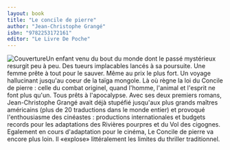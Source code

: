 ```yaml
---
layout: book
title: "Le concile de pierre"
author: "Jean-Christophe Grangé"
isbn: "9782253172161"
editor: "Le Livre De Poche"
---
```

![Couverture](/img/9782253172161.jpg)Un enfant venu du bout du monde dont le passé mystérieux resurgit peu à peu. Des tueurs implacables lancés à sa poursuite.
Une femme prête à tout pour le sauver. Même au prix le plus fort.
Un voyage hallucinant jusqu'au coeur de la taïga mongole. Là où règne la loi du Concile de pierre : celle du combat originel, quand l'homme, l'animal et l'esprit ne font plus qu'un. Tous prêts à l'apocalypse.
Avec ses deux premiers romans, Jean-Christophe Grangé avait déjà stupéfié jusqu'aux plus grands maîtres américains (plus de 20 traductions dans le monde entier) et provoqué l'enthousiasme des cinéastes : productions internationales et budgets records pour les adaptations des Rivières pourpres et du Vol des cigognes.
Egalement en cours d'adaptation pour le cinéma,  Le Concile de pierre va encore plus loin. Il «explose»  littéralement les limites du thriller traditionnel.
